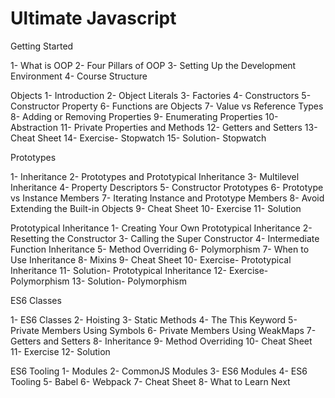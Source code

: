 # Ultimate Javascript
Getting Started 


1- What is OOP
2- Four Pillars of OOP
3- Setting Up the Development Environment
4- Course Structure

Objects 
1- Introduction
2- Object Literals
3- Factories
4- Constructors
5- Constructor Property
6- Functions are Objects
7- Value vs Reference Types
8- Adding or Removing Properties
9- Enumerating Properties
10- Abstraction
11- Private Properties and Methods
12- Getters and Setters
13- Cheat Sheet
14- Exercise- Stopwatch
15- Solution- Stopwatch


Prototypes 

1- Inheritance
2- Prototypes and Prototypical Inheritance
3- Multilevel Inheritance
4- Property Descriptors
5- Constructor Prototypes
6- Prototype vs Instance Members
7- Iterating Instance and Prototype Members
8- Avoid Extending the Built-in Objects
9- Cheat Sheet
10- Exercise
11- Solution


Prototypical Inheritance 
1- Creating Your Own Prototypical Inheritance
2- Resetting the Constructor
3- Calling the Super Constructor
4- Intermediate Function Inheritance
5- Method Overriding
6- Polymorphism
7- When to Use Inheritance
8- Mixins
9- Cheat Sheet
10- Exercise- Prototypical Inheritance
11- Solution- Prototypical Inheritance
12- Exercise- Polymorphism
13- Solution- Polymorphism

ES6 Classes 

1- ES6 Classes
2- Hoisting
3- Static Methods
4- The This Keyword
5- Private Members Using Symbols
6- Private Members Using WeakMaps
7- Getters and Setters
8- Inheritance
9- Method Overriding
10- Cheat Sheet
11- Exercise
12- Solution


ES6 Tooling 
1- Modules
2- CommonJS Modules
3- ES6 Modules
4- ES6 Tooling
5- Babel
6- Webpack
7- Cheat Sheet
8- What to Learn Next

